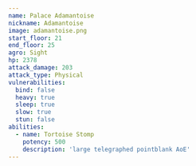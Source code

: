```yaml
---
name: Palace Adamantoise
nickname: Adamantoise
image: adamantoise.png
start_floor: 21
end_floor: 25
agro: Sight
hp: 2378
attack_damage: 203
attack_type: Physical
vulnerabilities:
  bind: false
  heavy: true
  sleep: true
  slow: true
  stun: false
abilities:
  - name: Tortoise Stomp
    potency: 500
    description: 'large telegraphed pointblank AoE'
---
```

